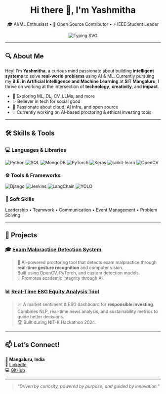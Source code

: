 <h1 align="center">Hi there 👋, I'm Yashmitha </h1>
<p align="center">
  🎓 AI/ML Enthusiast • 🌱 Open Source Contributor • ⚡ IEEE Student Leader
</p>
<p align="center">
  <img src="https://readme-typing-svg.demolab.com/?lines=Aspiring+AI+Engineer;Real-world+Problem+Solver;Tech+Community+Builder;Lifelong+Learner&center=true&width=500&height=30&pause=1000" alt="Typing SVG" />
</p>

---

## 🔍 About Me

Hey! I'm **Yashmitha**, a curious mind passionate about building **intelligent systems** to solve **real-world problems** using AI & ML. Currently pursuing my **B.E. in Artificial Intelligence and Machine Learning** at **SIT Mangaluru**, I thrive on working at the intersection of **technology**, **creativity**, and **impact**.

- 🧠 Exploring ML, DL, CV, LLMs, and more
- ✨ Believer in tech for social good
- 🚀 Passionate about cloud, AI infra, and open source
- 💡 Currently working on AI-based proctoring & ethical investing tools

---

## 🛠️ Skills & Tools

### 💻 Languages & Libraries
![Python](https://img.shields.io/badge/Python-3776AB?style=flat&logo=python&logoColor=white)
![SQL](https://img.shields.io/badge/SQL-316192?style=flat&logo=sqlite&logoColor=white)
![MongoDB](https://img.shields.io/badge/MongoDB-4EA94B?style=flat&logo=mongodb&logoColor=white)
![PyTorch](https://img.shields.io/badge/PyTorch-EE4C2C?style=flat&logo=pytorch&logoColor=white)
![Keras](https://img.shields.io/badge/Keras-D00000?style=flat&logo=keras&logoColor=white)
![scikit-learn](https://img.shields.io/badge/scikit--learn-F7931E?style=flat&logo=scikitlearn&logoColor=white)
![OpenCV](https://img.shields.io/badge/OpenCV-5C3EE8?style=flat&logo=opencv&logoColor=white)

### ⚙️ Tools & Frameworks
![Django](https://img.shields.io/badge/Django-092E20?style=flat&logo=django&logoColor=white)
![Jenkins](https://img.shields.io/badge/Jenkins-D24939?style=flat&logo=jenkins&logoColor=white)
![LangChain](https://img.shields.io/badge/LangChain-000000?style=flat)
![YOLO](https://img.shields.io/badge/YOLO-CB1D1D?style=flat)

### 🧠 Soft Skills
Leadership • Teamwork • Communication • Event Management • Problem Solving

---

## 🚀 Projects

### 🎓 [Exam Malpractice Detection System](https://github.com/Yashmitha22/exam_malpractice)
> 🤖 AI-powered proctoring tool that detects exam malpractice through **real-time gesture recognition** and computer vision.  
> Built using OpenCV, PyTorch, and custom detection models.  
> 💡 Promotes academic integrity through AI.

### 📊 [Real-Time ESG Equity Analysis Tool](https://github.com/nitkhackathon2024-5/SIT-Levine)
> 📈 A market sentiment & ESG dashboard for **responsible investing**.  
> Combines NLP, real-time news analysis, and sustainability metrics to guide better decisions.  
> 🏆 Built during NIT-K Hackathon 2024.

---
## 📫 Let’s Connect!

📍 **Mangaluru, India**   
🔗 [LinkedIn](https://www.linkedin.com/in/yashmitha-vagman/)  
💻 [GitHub](https://github.com/Yashmitha22)

---



> _“Driven by curiosity, powered by purpose, and guided by innovation.”_
